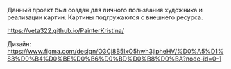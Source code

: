 Данный проект был создан для личного пользвания художника и реализации картин.
Картины подгружаются с внешнего ресурса.

https://veta322.github.io/PainterKristina/

Дизайн: https://www.figma.com/design/O3Cj8B5lxO5hwh3jlpheHV/%D0%A5%D1%83%D0%B4%D0%BE%D0%B6%D0%BD%D0%B8%D0%BA?node-id=0-1


